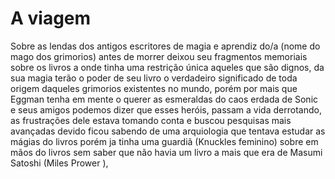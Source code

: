 # A viagem
Sobre as lendas dos antigos escritores de magia e aprendiz do/a (nome do mago dos grimorios) antes de morrer deixou seu fragmentos memoriais sobre os livros a onde tinha uma restrição única aqueles que são dignos, da sua magia terão o poder de seu livro o verdadeiro significado de toda origem daqueles grimorios existentes no mundo, porém por mais que Eggman tenha em mente o querer as esmeraldas do caos erdada de Sonic e seus amigos podemos dizer que esses heróis, passam a vida derrotando, as frustrações dele estava tomando conta e buscou pesquisas mais avançadas devido ficou sabendo de uma arquiologia que tentava estudar as mágias do livros porém ja tinha uma guardiã (Knuckles feminino) sobre em mãos do livros sem saber que não havia um livro a mais que era de Masumi Satoshi (Miles Prower ), 
<!--stackedit_data:
eyJoaXN0b3J5IjpbLTE2OTIyNzMwNDQsLTE2NjM5MDY5NDUsLT
gyNDc2NDA3NSwxNzI1MzY1ODcxLDEwMTk0ODAzMDUsMTYzMjY4
NTU4MiwtMjA4ODc0NjYxMl19
-->